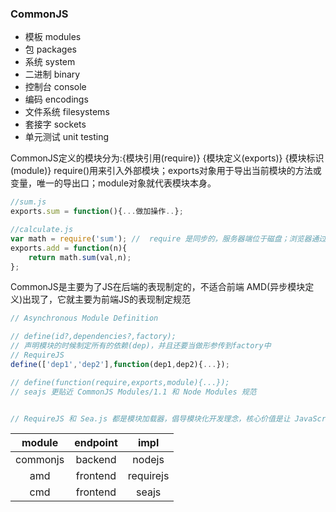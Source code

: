 ### CommonJS
* 模板 modules
* 包 packages
* 系统 system
* 二进制 binary
* 控制台 console
* 编码 encodings
* 文件系统 filesystems
* 套接字 sockets
* 单元测试 unit testing

CommonJS定义的模块分为:{模块引用(require)} {模块定义(exports)} {模块标识(module)}
require()用来引入外部模块；exports对象用于导出当前模块的方法或变量，唯一的导出口；module对象就代表模块本身。

```js
//sum.js
exports.sum = function(){...做加操作..};

//calculate.js
var math = require('sum'); //  require 是同步的，服务器端位于磁盘；浏览器通过网络加载
exports.add = function(n){
    return math.sum(val,n);
};
```


CommonJS是主要为了JS在后端的表现制定的，不适合前端
AMD(异步模块定义)出现了，它就主要为前端JS的表现制定规范

 ```js
// Asynchronous Module Definition

// define(id?,dependencies?,factory);
// 声明模块的时候制定所有的依赖(dep)，并且还要当做形参传到factory中
// RequireJS
define(['dep1','dep2'],function(dep1,dep2){...});

// define(function(require,exports,module){...});
// seajs 更贴近 CommonJS Modules/1.1 和 Node Modules 规范


// RequireJS 和 Sea.js 都是模块加载器，倡导模块化开发理念，核心价值是让 JavaScript 的模块化开发变得简单自然
 ```

|  module   | endpoint  | impl      |
| :---:     | :---:     | :---:     |
| commonjs  | backend   | nodejs    |
| amd       | frontend  | requirejs |
| cmd       | frontend  | seajs     |
